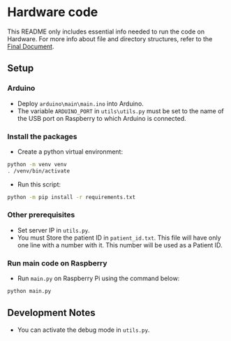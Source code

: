 # Hardware code

This README only includes essential info needed to run the code on Hardware. For more info about file and directory structures, refer to the [Final Document](../../Document/Report-Group-2-Final.pdf).

## Setup

### Arduino
- Deploy `arduino\main\main.ino` into Arduino.
- The variable `ARDUINO_PORT` in `utils\utils.py` must be set to the name of the USB port on Raspberry to which Arduino is connected.


### Install the packages
- Create a python virtual environment:
```sh
python -m venv venv
. /venv/bin/activate
```
- Run this script:
```sh
python -m pip install -r requirements.txt
```

### Other prerequisites

- Set server IP in `utils.py`.
- You must Store the patient ID in `patient_id.txt`. This file will have only one line with a number with it. This number will be used as a Patient ID.

### Run main code on Raspberry

- Run `main.py` on Raspberry Pi using the command below:

```sh
python main.py
```

## Development Notes

- You can activate the debug mode in `utils.py`.
